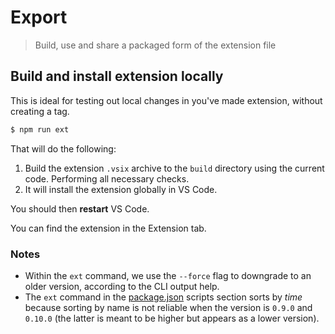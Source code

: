 # Export
> Build, use and share a packaged form of the extension file


## Build and install extension locally

This is ideal for testing out local changes in you've made extension, without creating a tag.

```sh
$ npm run ext
```

That will do the following:

1. Build the extension `.vsix` archive to the `build` directory using the current code. Performing all necessary checks.
2. It will install the extension globally in VS Code.

You should then **restart** VS Code.

You can find the extension in the Extension tab.


### Notes

- Within the `ext` command, we use the `--force` flag to downgrade to an older version, according to the CLI output help.
- The `ext` command in the [package.json](/package.json) scripts section sorts by _time_ because sorting by name is not reliable when the version is `0.9.0` and `0.10.0` (the latter is meant to be higher but appears as a lower version).
